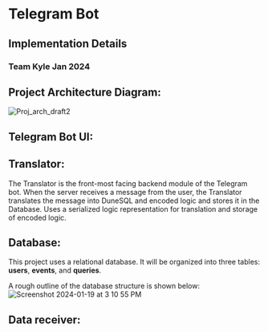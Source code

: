 # Telegram Bot
## Implementation Details
### Team Kyle Jan 2024

## Project Architecture Diagram:
![Proj_arch_draft2](https://github.com/adam-gill/tg_trading_bot/assets/81604772/8b6f2fb3-c168-4659-b834-e8acb87e110b)


## Telegram Bot UI:


## Translator:
The Translator is the front-most facing backend module of the Telegram bot. When the server receives a message from the user, the Translator translates the message into DuneSQL and encoded logic and stores it in the Database. Uses a serialized logic representation for translation and storage of encoded logic.

## Database:
This project uses a relational database. It will be organized into three tables: **users**, **events**, and **queries**.

A rough outline of the database structure is shown below:
![Screenshot 2024-01-19 at 3 10 55 PM](https://github.com/adam-gill/tg_trading_bot/assets/81604772/1e94b320-315a-4233-bd5f-c2363181a87e)



## Data receiver:
